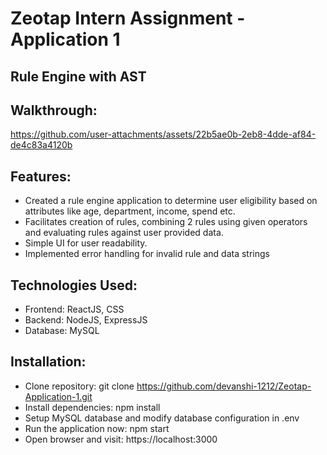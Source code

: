 # Zeotap Intern Assignment - Application 1
## Rule Engine with AST

## Walkthrough:
https://github.com/user-attachments/assets/22b5ae0b-2eb8-4dde-af84-de4c83a4120b

## Features:
- Created a rule engine application to determine user eligibility based on attributes like age, department, income, spend etc.
- Facilitates creation of rules, combining 2 rules using given operators and evaluating rules against user provided data.
- Simple UI for user readability.
- Implemented error handling for invalid rule and data strings

## Technologies Used:
- Frontend: ReactJS, CSS
- Backend: NodeJS, ExpressJS
- Database: MySQL

## Installation:
- Clone repository:
  git clone https://github.com/devanshi-1212/Zeotap-Application-1.git
- Install dependencies:
  npm install
- Setup MySQL database and modify database configuration in .env
- Run the application now:
  npm start
- Open browser and visit:
  https://localhost:3000
